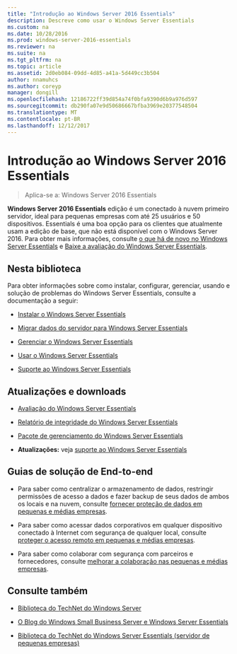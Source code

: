 ```yaml
---
title: "Introdução ao Windows Server 2016 Essentials"
description: Descreve como usar o Windows Server Essentials
ms.custom: na
ms.date: 10/28/2016
ms.prod: windows-server-2016-essentials
ms.reviewer: na
ms.suite: na
ms.tgt_pltfrm: na
ms.topic: article
ms.assetid: 2d0eb084-09dd-4d85-a41a-5d449cc3b504
author: nnamuhcs
ms.author: coreyp
manager: dongill
ms.openlocfilehash: 12186722ff39d854a74f0bfa9390d6b9a976d597
ms.sourcegitcommit: db290fa07e9d50686667bfba3969e20377548504
ms.translationtype: MT
ms.contentlocale: pt-BR
ms.lasthandoff: 12/12/2017
---
```

# <a name="get-started-with-windows-server-2016-essentials"></a>Introdução ao Windows Server 2016 Essentials 

>Aplica-se a: Windows Server 2016 Essentials

**Windows Server 2016 Essentials** edição é um conectado à nuvem primeiro servidor, ideal para pequenas empresas com até 25 usuários e 50 dispositivos. Essentials é uma boa opção para os clientes que atualmente usam a edição de base, que não está disponível com o Windows Server 2016. Para obter mais informações, consulte [o que há de novo no Windows Server Essentials](what-s-new.md) e [Baixe a avaliação do Windows Server Essentials](https://technet.microsoft.com/evalcenter/dn205288.aspx?wt.mc_id=TEC_144_1_7). 
  
## <a name="in-this-library"></a>Nesta biblioteca  
 Para obter informações sobre como instalar, configurar, gerenciar, usando e solução de problemas do Windows Server Essentials, consulte a documentação a seguir:  
  

-   [Instalar o Windows Server Essentials](../install/Install-Windows-Server-Essentials.md)   
  
-   [Migrar dados do servidor para Windows Server Essentials](../migrate/Migrate-Server-Data-to-Windows-Server-Essentials.md)  
  
-   [Gerenciar o Windows Server Essentials](../manage/Manage-Windows-Server-Essentials.md)  
  
-   [Usar o Windows Server Essentials](../use/Use-Windows-Server-Essentials.md)  
  
-   [Suporte ao Windows Server Essentials](../support/Support-Windows-Server-Essentials.md)  
  
## <a name="updates-and-downloads"></a>Atualizações e downloads  
  
-   [Avaliação do Windows Server Essentials](https://technet.microsoft.com/evalcenter/dn205288.aspx?wt.mc_id=TEC_144_1_7)  
  
-   [Relatório de integridade do Windows Server Essentials](https://www.microsoft.com/download/details.aspx?id=35565)  
  
-   [Pacote de gerenciamento do Windows Server Essentials](https://www.microsoft.com/download/details.aspx?id=35560)  
 
  
-   **Atualizações:** veja [suporte ao Windows Server Essentials](../support/Support-Windows-Server-Essentials.md)  
  
## <a name="end-to-end-solution-guides"></a>Guias de solução de End-to-end  
  
-    Para saber como centralizar o armazenamento de dados, restringir permissões de acesso a dados e fazer backup de seus dados de ambos os locais e na nuvem, consulte [fornecer proteção de dados em pequenas e médias empresas](https://technet.microsoft.com/library/dn582043.aspx).  
  
-    Para saber como acessar dados corporativos em qualquer dispositivo conectado à Internet com segurança de qualquer local, consulte [proteger o acesso remoto em pequenas e médias empresas](https://technet.microsoft.com/library/dn629457.aspx).  
  
-    Para saber como colaborar com segurança com parceiros e fornecedores, consulte [melhorar a colaboração nas pequenas e médias empresas](https://technet.microsoft.com/library/dn747893.aspx).  
  
## <a name="see-also"></a>Consulte também  
  
-   [Biblioteca do TechNet do Windows Server](https://technet.microsoft.com/library/bb625087.aspx)  
  
-   [O Blog do Windows Small Business Server e Windows Server Essentials](http://blogs.technet.com/b/sbs/)  
  
-   [Biblioteca do TechNet do Windows Server Essentials (servidor de pequenas empresas)](https://technet.microsoft.com/library/cc514417.aspx)
